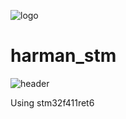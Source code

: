![logo](https://github.com/98MJ/harman_stm/assets/112085848/6d0cf87f-d869-4a46-9c97-cdd604312150)
# harman_stm

![header](https://capsule-render.vercel.app/api?type=waving&color=82F7F4&height=200&section=header&text=Harman%20Semiconductor%20Academy&fontSize=50)

Using stm32f411ret6
